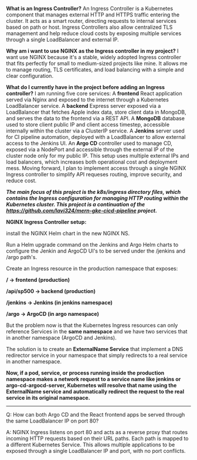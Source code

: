 **What is an Ingress Controller?**
An Ingress Controller is a Kubernetes component that manages external HTTP and HTTPS traffic entering the cluster. 
It acts as a smart router, directing requests to internal services based on path or host. 
Ingress Controllers also allow centralized TLS management and help reduce cloud costs by exposing multiple services through a single LoadBalancer and external IP.

**Why am i want to use NGINX as the Ingress controller in my project?**
I want use NGINX because it's a stable, widely adopted Ingress controller that fits perfectly for small to medium-sized projects like mine.
It allows me to manage routing, TLS certificates, and load balancing with a simple and clear configuration. 

**What do I currently have in the project before adding an Ingress controller?**
I am running five core services:
A **frontend** React application served via Nginx and exposed to the internet through a Kubernetes LoadBalancer service.
A **backend** Express server exposed via a LoadBalancer that fetches Apple index data, store client data in MongoDB, and serves the data to the frontend via a REST API.
A **MongoDB** database used to store client public IP and client access timestep, accessible internally within the cluster via a ClusterIP service.
A **Jenkins** server used for CI pipeline automation, deployed with a LoadBalancer to allow external access to the Jenkins UI.
An **Argo CD** controller used to manage CD, exposed via a NodePort and accessible through the external IP of the cluster node only for my public IP.
This setup uses multiple external IPs and load balancers, which increases both operational cost and deployment mess. 
Moving forward, I plan to implement access through a single NGINX Ingress controller to simplify API requeses routing, improve security, and reduce cost.

***The main focus of this project is the k8s/ingress directory files, which contains the Ingress configuration for managing HTTP routing within the Kubernetes cluster.                                                    This project is a continuation of the https://github.com/lavi324/mern-gke-cicd-pipeline project.***

**NGINX Ingress Controller setup:**

install the NGINX Helm chart in the new NGINX NS.

Run a Helm upgrade command on the Jenkins and Argo Helm charts to configure the Jenkin and ArgoCD UI's to be served under the /jenkins and /argo path's.

Create an Ingress resource in the production namespace that exposes:

**/ → frontend (production)**

**/api/sp500 → backend (production)**

**/jenkins → Jenkins (in jenkins namespace)**

**/argo → ArgoCD (in argo namespace)**

But the problem now is that the Kubernetes Ingress resources can only reference Services in the **same namespace** and we have two services that in another namespace (ArgoCD and Jenkins).

The solution is to create an **ExternalName Service** that implement a DNS redirector service in your namespace that simply redirects to a real service in another namespace.

**Now, if a pod, service, or process running inside the production namespace makes a network request to a service name like jenkins or argo-cd-argocd-server, Kubernetes will resolve that name using the ExternalName service and automatically redirect the request to the real service in its original namespace.**

________________________________________________________________________________________________________________

Q: How can both Argo CD and the React frontend apps be served through the same LoadBalancer IP on port 80?

A: NGINX Ingress listens on port 80 and acts as a reverse proxy that routes incoming HTTP requests based on their URL paths. Each path is mapped to a different Kubernetes Service.                                        This allows multiple applications to be exposed through a single LoadBalancer IP and port, with no port conflicts.
















